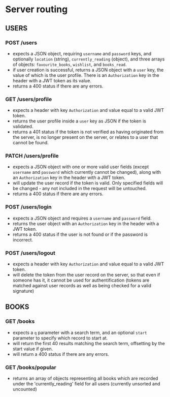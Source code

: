 # Server routing

## USERS

### POST /users
- expects a JSON object, requiring `username` and `password` keys, and optionally `location` (string), `currently_reading` (object), and three arrays of objects: `favourite_books`, `wishlist`, and `books_read`.
- if user creation is successful, returns a JSON object with a `user` key, the value of which is the user profile. There is an `Authorization` key in the header with a JWT token as its value.
- returns a 400 status if there are any errors.


### GET /users/profile
- expects a header with key `Authorization` and value equal to a valid JWT token.
- returns the user profile inside a `user` key as JSON if the token is validated.
- returns a 401 status if the token is not verified as having originated from the server, is no longer present on the server, or relates to a user that cannot be found.

### PATCH /users/profile
- expects a JSON object with one or more valid user fields (except `username` and `password` which currently cannot be changed), along with an `Authorization` key in the header with a JWT token.
- will update the user record if the token is valid. Only specified fields will be changed - any not included in the request will be untouched.
- returns a 400 status if there are any errors.

### POST /users/login
- expects a JSON object and requires a `username` and `password` field.
- returns the user object with an `Authorization` key in the header with a JWT token.
- returns a 400 status if the user is not found or if the password is incorrect.

### POST /users/logout
- expects a header with key `Authorization` and value equal to a valid JWT token.
- will delete the token from the user record on the server, so that even if someone has it, it cannot be used for authentification (tokens are matched against user records as well as being checked for a valid signature)


## BOOKS

### GET /books
- expects a `q` parameter with a search term, and an optional `start` parameter to specify which record to start at.
- will return the first 40 results matching the search term, offsetting by the start value if given.
- will return a 400 status if there are any errors.

### GET /books/popular
- returns an array of objects representing all books which are recorded under the 'currently_reading' field for all users (currently unsorted and uncounted)
